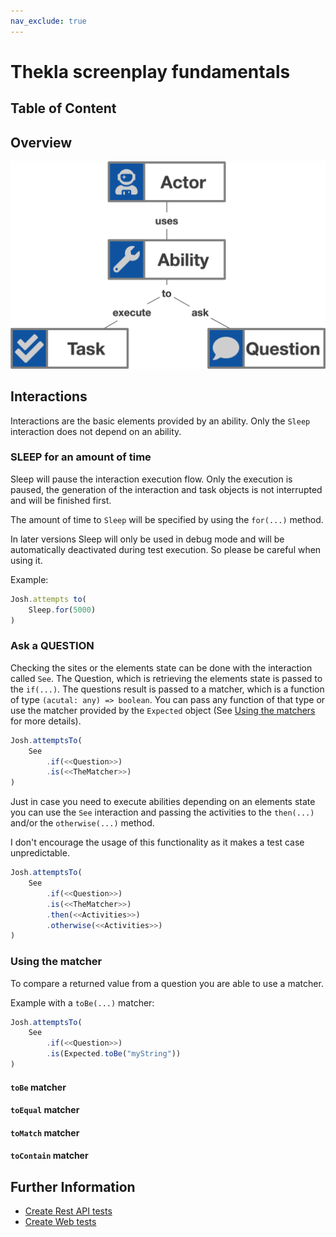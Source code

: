 ```yaml
---
nav_exclude: true
---
```


# Thekla screenplay fundamentals

## Table of Content

## Overview
![Overview](../images/screenplay_overview.png)

## Interactions

Interactions are the basic elements provided by an ability. Only the ``Sleep`` interaction does not depend on an 
ability.

### SLEEP for an amount of time 

Sleep will pause the interaction execution flow. Only the execution is paused, the generation of the interaction and 
task objects is not interrupted and will be finished first.

The amount of time to ``Sleep`` will be specified by using the ``for(...)`` method.

In later versions Sleep will only be used in debug mode and will be automatically deactivated during test execution. 
So please be careful when using it.

Example:

```typescript
Josh.attempts to(
    Sleep.for(5000)
)
```

### Ask a QUESTION

Checking the sites or the elements state can be done with the interaction called ``See``. The Question, which is
retrieving the elements state is passed to the ``if(...)``. The questions result is passed to a matcher, which is 
a function of type ``(acutal: any) => boolean``. You can pass any function of that type or use the matcher provided
by the ``Expected`` object (See [Using the matchers](#using-the-matcher) for more details).

```typescript
Josh.attemptsTo(
    See
        .if(<<Question>>)
        .is(<<TheMatcher>>) 
)
```

Just in case you need to execute abilities depending on an elements state you can use the ``See`` interaction and passing
the activities to the ``then(...)`` and/or the ``otherwise(...)`` method.

I don't encourage the usage of this functionality as it makes a test case unpredictable.  

```typescript
Josh.attemptsTo(
    See
        .if(<<Question>>)
        .is(<<TheMatcher>>)
        .then(<<Activities>>)
        .otherwise(<<Activities>>)
)
```

### Using the matcher

To compare a returned value from a question you are able to use a matcher.

Example with a ``toBe(...)`` matcher:

```typescript
Josh.attemptsTo(
    See
        .if(<<Question>>)
        .is(Expected.toBe("myString")) 
)
```

#### ```toBe``` matcher

#### ``toEqual`` matcher

#### ``toMatch`` matcher

#### ``toContain`` matcher


## Further Information
* [Create Rest API tests](./create_rest_api_tests/README.md)
* [Create Web tests](./create_web_ui_tests)